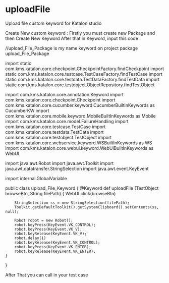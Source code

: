 # uploadFile
Upload file custom keyword for Katalon studio

Create New custom keyword :
Firstly you must create new Package and then Create New Keyword
After that in Keyword, input this code :

//upload_File_Package is my name keyword on project
package upload_File_Package

import static com.kms.katalon.core.checkpoint.CheckpointFactory.findCheckpoint
import static com.kms.katalon.core.testcase.TestCaseFactory.findTestCase
import static com.kms.katalon.core.testdata.TestDataFactory.findTestData
import static com.kms.katalon.core.testobject.ObjectRepository.findTestObject

import com.kms.katalon.core.annotation.Keyword
import com.kms.katalon.core.checkpoint.Checkpoint
import com.kms.katalon.core.cucumber.keyword.CucumberBuiltinKeywords as CucumberKW
import com.kms.katalon.core.mobile.keyword.MobileBuiltInKeywords as Mobile
import com.kms.katalon.core.model.FailureHandling
import com.kms.katalon.core.testcase.TestCase
import com.kms.katalon.core.testdata.TestData
import com.kms.katalon.core.testobject.TestObject
import com.kms.katalon.core.webservice.keyword.WSBuiltInKeywords as WS
import com.kms.katalon.core.webui.keyword.WebUiBuiltInKeywords as WebUI

import java.awt.Robot
import java.awt.Toolkit
import java.awt.datatransfer.StringSelection
import java.awt.event.KeyEvent

import internal.GlobalVariable

public class upload_File_Keyword {
	@Keyword
	def uploadFile (TestObject browseBtn, String filePath) {
		WebUI.click(browseBtn)

		StringSelection ss = new StringSelection(filePath);
		Toolkit.getDefaultToolkit().getSystemClipboard().setContents(ss, null);

		Robot robot = new Robot();
		robot.keyPress(KeyEvent.VK_CONTROL);
		robot.keyPress(KeyEvent.VK_V);
		robot.keyRelease(KeyEvent.VK_V);
		robot.delay(1)
		robot.keyRelease(KeyEvent.VK_CONTROL);
		robot.keyPress(KeyEvent.VK_ENTER);
		robot.keyRelease(KeyEvent.VK_ENTER);
	}
}

After That you can call in your test case
